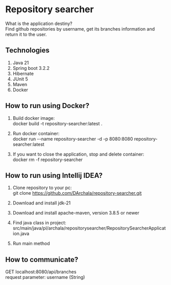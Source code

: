 # Repository searcher

 What is the application destiny?  
 Find github repositories by username, get its branches information and return it to the user.

## Technologies
1. Java 21
2. Spring boot 3.2.2
3. Hibernate
4. JUnit 5
5. Maven
6. Docker
## How to run using Docker?

1. Build docker image:  
docker build -t repository-searcher:latest .

2. Run docker container:  
docker run --name repository-searcher -d -p 8080:8080 repository-searcher:latest
 
3. If you want to close the application, stop and delete container:  
docker rm -f repository-searcher

## How to run using Intellij IDEA?

1. Clone repository to your pc:  
git clone https://github.com/DArchala/repository-searcher.git

2. Download and install jdk-21
 
3. Download and install apache-maven, version 3.8.5 or newer

4. Find java class in project:  
src/main/java/pl/archala/repositorysearcher/RepositorySearcherApplication.java

5. Run main method

## How to communicate?
GET localhost:8080/api/branches  
request parameter: username (String)